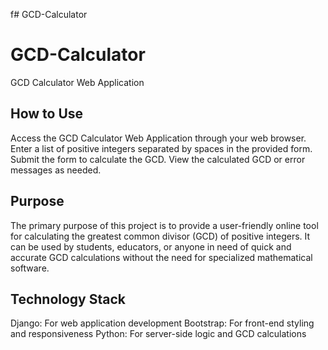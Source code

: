 f﻿# GCD-Calculator
# GCD-Calculator

GCD Calculator Web Application


## How to Use
Access the GCD Calculator Web Application through your web browser.
Enter a list of positive integers separated by spaces in the provided form.
Submit the form to calculate the GCD.
View the calculated GCD or error messages as needed.


## Purpose
The primary purpose of this project is to provide a user-friendly online tool for calculating the greatest common divisor (GCD) of positive integers. It can be used by students, educators, or anyone in need of quick and accurate GCD calculations without the need for specialized mathematical software.


## Technology Stack
Django: For web application development
Bootstrap: For front-end styling and responsiveness
Python: For server-side logic and GCD calculations
